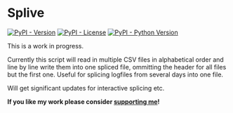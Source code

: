 # Splive <!-- omit in toc -->

[![PyPI - Version](https://img.shields.io/pypi/v/splive?style=flat-square)](https://pypi.org/project/splive/)
[![PyPI - License](https://img.shields.io/pypi/l/splive?style=flat-square)](https://pypi.org/project/splive/)
[![PyPI - Python Version](https://img.shields.io/pypi/pyversions/splive?style=flat-square)](https://pypi.org/project/splive/)

This is a work in progress.

Currently this script will read in multiple CSV files in alphabetical order and line by line write them into one spliced file, ommitting the header for all files but the first one. Useful for splicing logfiles from several days into one file.

Will get significant updates for interactive splicing etc.

**If you like my work please consider [supporting me](https://github.com/Chrismettal#donations)!**
